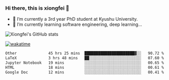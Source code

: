 ### Hi there, this is xiongfei 👋


- 🔭 I’m currently a 3rd year PhD student at Kyushu University.
- 🌱 I’m currently learning software engineering, deep learning...

<!--
**X1on9f31/X1on9f31** is a ✨ _special_ ✨ repository because its `README.md` (this file) appears on your GitHub profile.
Here are some ideas to get you started:
-->

![Xiongfei's GitHub stats](https://github-readme-stats.vercel.app/api?username=X1on9f31)


[![wakatime](https://wakatime.com/badge/user/9e8d5516-d162-43e7-9563-87295d455a71.svg)](https://wakatime.com/@9e8d5516-d162-43e7-9563-87295d455a71)

<!--START_SECTION:waka-->

```txt
Other              45 hrs 25 mins  ██████████████████████▓░░   90.72 %
LaTeX              3 hrs 48 mins   ██░░░░░░░░░░░░░░░░░░░░░░░   07.60 %
Jupyter Notebook   19 mins         ░░░░░░░░░░░░░░░░░░░░░░░░░   00.65 %
HTML               18 mins         ░░░░░░░░░░░░░░░░░░░░░░░░░   00.61 %
Google Doc         12 mins         ░░░░░░░░░░░░░░░░░░░░░░░░░   00.41 %
```

<!--END_SECTION:waka-->

